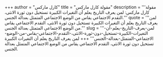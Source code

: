 +++
author = "كارل ماركس"
title = "مقولة كارل ماركس"
description = '''مقولة كارل ماركس: لمن يعرف التاريخ يعلم أن التغيرات الكبيرة تستحيل دون ثورة الانثى، التقدم الاجتماعي يقاس من الوضع الاجتماعي المتمثل بعدالة الجنس.'''
quote = '''لمن يعرف التاريخ يعلم أن التغيرات الكبيرة تستحيل دون ثورة الانثى، التقدم الاجتماعي يقاس من الوضع الاجتماعي المتمثل بعدالة الجنس.'''
slug = '''لمن-يعرف-التاريخ-يعلم-أن-التغيرات-الكبيرة-تستحيل-دون-ثورة-الانثى،-التقدم-الاجتماعي-يقاس-من-الوضع-الاجتماعي-المتمثل-بعدالة-الجنس'''
+++
لمن يعرف التاريخ يعلم أن التغيرات الكبيرة تستحيل دون ثورة الانثى، التقدم الاجتماعي يقاس من الوضع الاجتماعي المتمثل بعدالة الجنس.
